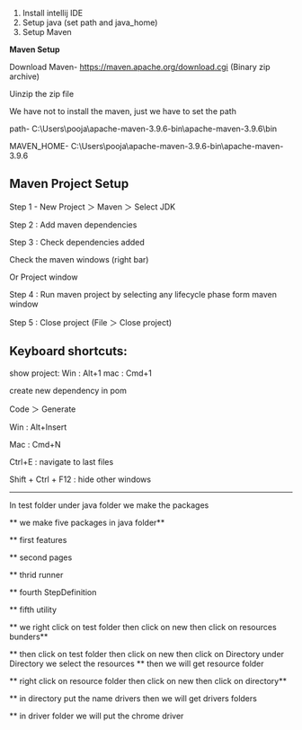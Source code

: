 1. Install intellij IDE
2. Setup java (set path and java_home)
3. Setup Maven


**Maven Setup**

Download Maven- https://maven.apache.org/download.cgi (Binary zip archive)

Uinzip the zip file

We have not to install the maven, just we have to set the path 

path- C:\Users\pooja\apache-maven-3.9.6-bin\apache-maven-3.9.6\bin

MAVEN_HOME- C:\Users\pooja\apache-maven-3.9.6-bin\apache-maven-3.9.6

Maven Project Setup
---------------------------
Step 1 - New Project  ＞ Maven ＞ Select JDK

Step 2 : Add maven dependencies

Step 3 : Check dependencies added

Check the maven windows (right bar)

Or Project window

Step 4 : Run maven project by selecting any lifecycle phase form maven window

Step 5 : Close project (File ＞ Close project) 

Keyboard shortcuts:
-----------------------
show project:
Win  : Alt+1
mac : Cmd+1 

create new dependency in pom

Code ＞ Generate

Win : Alt+Insert

Mac : Cmd+N


Ctrl+E : navigate to last files

Shift + Ctrl + F12 : hide other windows 
**********************************************************
In test folder under java folder we make the packages

** we make five packages in java folder**

** first features

** second pages

** thrid runner

** fourth StepDefinition

** fifth utility

** we right click on test folder then click on new then click on resources bunders**

** then click on test folder then click on new then click on Directory under Directory we select the resources
** then we will get resource folder

** right click on resource folder then click on new then click on directory**

** in directory put the name drivers then we will get drivers folders

** in driver folder we will put the chrome driver
